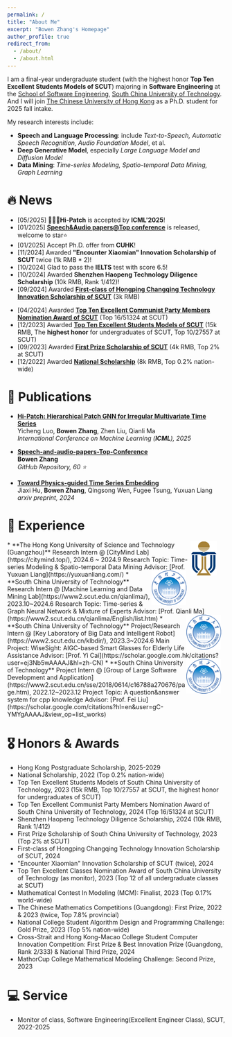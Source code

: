 ```yaml
---
permalink: /
title: "About Me"
excerpt: "Bowen Zhang's Homepage"
author_profile: true
redirect_from: 
  - /about/
  - /about.html
---
```


I am a final-year undergraduate student (with the highest honor **Top Ten Excellent Students Models of SCUT**) majoring in **Software Engineering** at the [School of Software Engineering](https://www2.scut.edu.cn/sse/), [South China University of Technology](https://www.scut.edu.cn/). And I will join [The Chinese University of Hong Kong](https://www.cuhk.edu.hk/english/index.html#) as a Ph.D. student for 2025 fall intake.
<!-- 
  这是多行注释，
  可以写多行内容，
  也不会显示。
-->
<!--I was grateful to join three research groups as a research intern. To be specific, I was a research intern in [CityMind Lab](https://citymind.top/) at [HKUST(GZ)](https://www.hkust-gz.edu.cn/), advised by [Prof. Yuxuan Liang](https://yuxuanliang.com/). I joined [Machine Learning and Data Mining Lab](https://www2.scut.edu.cn/qianlima/) at [SCUT](https://www.scut.edu.cn/), advised by [Prof. Qianli Ma](https://www2.scut.edu.cn/qianlima/English/list.htm). And I joined [Key Laboratory of Big Data and Intelligent Robot](https://www2.scut.edu.cn/klbdir/) at [SCUT](https://www.scut.edu.cn/), advised by [Prof. Yi Cai](https://scholar.google.com.hk/citations?user=ej3Nb5wAAAAJ&hl=zh-CN).
-->
My research interests include:
- **Speech and Language Processing**: include *Text-to-Speech, Automatic Speech Recognition, Audio Foundation Model*, et al.
- **Deep Generative Model**, especially *Large Language Model and Diffusion Model*
- **Data Mining**: *Time-series Modeling, Spatio-temporal Data Mining, Graph Learning*

# 🔥 News
+ [05/2025] 🎉🎉🎉**Hi-Patch** is accepted by **ICML'2025**!
+ [01/2025] **[Speech&Audio papers@Top conference](https://github.com/01Zhangbw/Speech-and-audio-papers-Top-Conference)** is released, welcome to star⭐
+ [01/2025] Accept Ph.D. offer from **CUHK**!
+ [11/2024] Awarded **"Encounter Xiaomian" Innovation Scholarship of SCUT** twice (1k RMB * 2)!
+ [10/2024] Glad to pass the **IELTS** test with score 6.5!
+ [10/2024] Awarded **Shenzhen Haopeng Technology Diligence Scholarship** (10k RMB, Rank 1/412)!
+ [09/2024] Awarded **[First-class of Hongping Changqing Technology Innovation Scholarship of SCUT](https://www2.scut.edu.cn/_upload/article/files/95/21/192f9fa84a9dbbabe5641a8c1304/4df3c38b-e435-4d9a-b480-af5893d93b2c.pdf)** (3k RMB)
- [04/2024] Awarded **[Top Ten Excellent Communist Party Members Nomination Award of SCUT](https://mp.weixin.qq.com/s/AXQzvTPrwo7ziBO1-_E-jw)** (Top 16/51324 at SCUT)
- [12/2023] Awarded **[Top Ten Excellent Students Models of SCUT](https://news.scut.edu.cn/2023/1129/c160a47957/page.htm)** (15k RMB, The **highest honor** for undergraduates of SCUT, Top 10/27557 at SCUT)
- [09/2023] Awarded **[First Prize Scholarship of SCUT](https://01Zhangbw.github.io/images/First_Prize.pdf)** (4k RMB, Top 2% at SCUT)
- [12/2022] Awarded **[National Scholarship](http://www.moe.gov.cn/jyb_xxgk/s5743/s5744/A05/202212/t20221227_1036671.html)** (8k RMB, Top 0.2% nation-wide)

# 📕 Publications
+ **[Hi-Patch: Hierarchical Patch GNN for Irregular Multivariate Time Series](https://icml.cc/virtual/2025/poster/44115)**     
  Yicheng Luo, **Bowen Zhang**, Zhen Liu, Qianli Ma         
  *International Conference on Machine Learning (**ICML**), 2025*
  
+ **[Speech-and-audio-papers-Top-Conference](https://github.com/01Zhangbw/Speech-and-audio-papers-Top-Conference)**         
  **Bowen Zhang**         
  *GitHub Repository, 60 ⭐*
  
+ **[Toward Physics-guided Time Series Embedding](https://arxiv.org/abs/2410.06651)**   
Jiaxi Hu, **Bowen Zhang**, Qingsong Wen, Fugee Tsung, Yuxuan Liang         
*arxiv preprint, 2024*

# 🚶 Experience
<img src="images/../../images/logos/HKUST.svg.png" alt="HKUST" style="float: right; margin-right: 20px; ; width: 60px; height: 80px;" />
* **The Hong Kong University of Science and Technology (Guangzhou)**            
Research Intern @ [CityMind Lab](https://citymind.top/), 2024.6 ~ 2024.9  
Research Topic: Time-series Modeling & Spatio-temporal Data Mining      
Advisor: [Prof. Yuxuan Liang](https://yuxuanliang.com/)  

<img src="images/../../images/logos/SCUT.png" alt="SCUT" style="float: right; margin-right: 10px; ; width: 80px; height: 80px;" />
* **South China University of Technology**            
Research Intern @ [Machine Learning and Data Mining Lab](https://www2.scut.edu.cn/qianlima/), 2023.10~2024.6   
Research Topic: Time-series & Graph Neural Network & Mixture of Experts
Advisor: [Prof. Qianli Ma](https://www2.scut.edu.cn/qianlima/English/list.htm)       

<img src="images/../../images/logos/SCUT.png" alt="SCUT" style="float: right; margin-right: 10px; ; width: 80px; height: 80px;" />
* **South China University of Technology**            
Project/Research Intern @ [Key Laboratory of Big Data and Intelligent Robot](https://www2.scut.edu.cn/klbdir/), 2023.3~2024.6   
Main Project: WiseSight: AIGC-based Smart Glasses for Elderly Life Assistance   
Advisor: [Prof. Yi Cai](https://scholar.google.com.hk/citations?user=ej3Nb5wAAAAJ&hl=zh-CN)  

<img src="images/../../images/logos/SCUT.png" alt="SCUT" style="float: right; margin-right: 10px; ; width: 80px; height: 80px;" />
* **South China University of Technology**            
Project Intern @ [Group of Large Software Development and Application](https://www2.scut.edu.cn/sse/2018/0614/c16788a270676/page.htm), 2022.12~2023.12   
Project Topic: A question&answer system for cpp knowledge  
Advisor: [Prof. Fei Liu](https://scholar.google.com/citations?hl=en&user=gC-YMYgAAAAJ&view_op=list_works)  

# 🎖 Honors & Awards
* Hong Kong Postgraduate Scholarship, 2025-2029
* National Scholarship, 2022 (Top 0.2% nation-wide)
* Top Ten Excellent Students Models of South China University of Technology, 2023 (15k RMB, Top 10/27557 at SCUT, the highest honor for undergraduates of SCUT)
* Top Ten Excellent Communist Party Members Nomination Award of South China University of Technology, 2024 (Top 16/51324 at SCUT)
* Shenzhen Haopeng Technology Diligence Scholarship, 2024 (10k RMB, Rank 1/412)
* First Prize Scholarship of South China University of Technology, 2023 (Top 2% at SCUT)
* First-class of Hongping Changqing Technology Innovation Scholarship of SCUT, 2024
* "Encounter Xiaomian" Innovation Scholarship of SCUT (twice), 2024
* Top Ten Excellent Classes Nomination Award of South China University of Technology (as monitor), 2023 (Top 12 of all undergraduate classes at SCUT)
* Mathematical Contest In Modeling (MCM): Finalist, 2023 (Top 0.17% world-wide)
* The Chinese Mathematics Competitions (Guangdong): First Prize, 2022 & 2023 (twice, Top 7.8% provincial)
* National College Student Algorithm Design and Programming Challenge: Gold Prize, 2023 (Top 5% nation-wide)
* Cross-Strait and Hong Kong-Macao College Student Computer Innovation Competition: First Prize & Best Innovation Prize (Guangdong, Rank 2/333) & National Third Prize, 2024
* MathorCup College Mathematical Modeling Challenge: Second Prize, 2023 

# 💻 Service
* Monitor of class, Software Engineering(Excellent Engineer Class), SCUT, 2022-2025